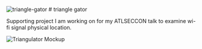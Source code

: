 ![triangle-gator](https://github.com/user-attachments/assets/55a9b583-c411-40a5-8e20-fc313c4d7d2b) # triangle gator

Supporting project I am working on for my ATLSECCON talk to examine wi-fi signal physical location.

![Triangulator Mockup](https://github.com/user-attachments/assets/c1557ae9-9b7c-4594-985a-be6f835230af)
